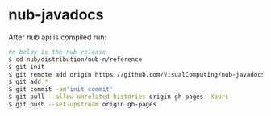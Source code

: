 # nub-javadocs

After *nub* api is compiled run:

```sh
#n below is the nub release
$ cd nub/distribution/nub-n/reference
$ git init
$ git remote add origin https://github.com/VisualComputing/nub-javadocs
$ git add *
$ git commit -am'init commit'
$ git pull --allow-unrelated-histories origin gh-pages -Xours
$ git push --set-upstream origin gh-pages
```
